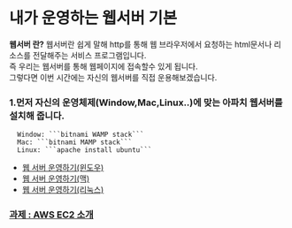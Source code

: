 # 내가 운영하는 웹서버 기본
**웹서버 란?**
웹서버란 쉽게 말해 http를 통해 웹 브라우저에서 요청하는 html문서나 리소스를 전달해주는 서비스 프로그램입니다.   
즉 우리는 웹서버를 통해 웹페이지에 접속할수 있게 됩니다.   
그렇다면 이번 시간에는 자신의 웹서버를 직접 운용해보겠습니다.   
### 1.먼저 자신의 운영체제(Window,Mac,Linux..)에 맞는 아파치 웹서버를 설치해 줍니다.   
      Window: ```bitnami WAMP stack```   
      Mac: ```bitnami MAMP stack```   
      Linux: ```apache install ubuntu```   
  - [웹 서버 운영하기(윈도우)](https://opentutorials.org/course/3084/18893)
  - [웹 서버 운영하기(맥)](https://opentutorials.org/course/3084/18894)
  - [웹 서버 운영하기(리눅스)](https://opentutorials.org/course/3084/18895)
  ### [과제 : AWS EC2 소개](https://opentutorials.org/course/2717/11274)
  
